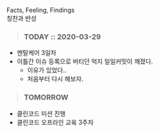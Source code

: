 Facts, Feeling, Findings  
칭찬과 반성

> ### TODAY :: 2020-03-29

* 멘탈케어 3일차
* 이틀간 이슈 등록으로 버티던 억지 일일커밋이 깨졌다.
    * 이유가 있었다.. 
    * 처음부터 다시 해보자.

> ### TOMORROW

* 클린코드 미션 진행
* 클린코드 오프라인 교육 3주차